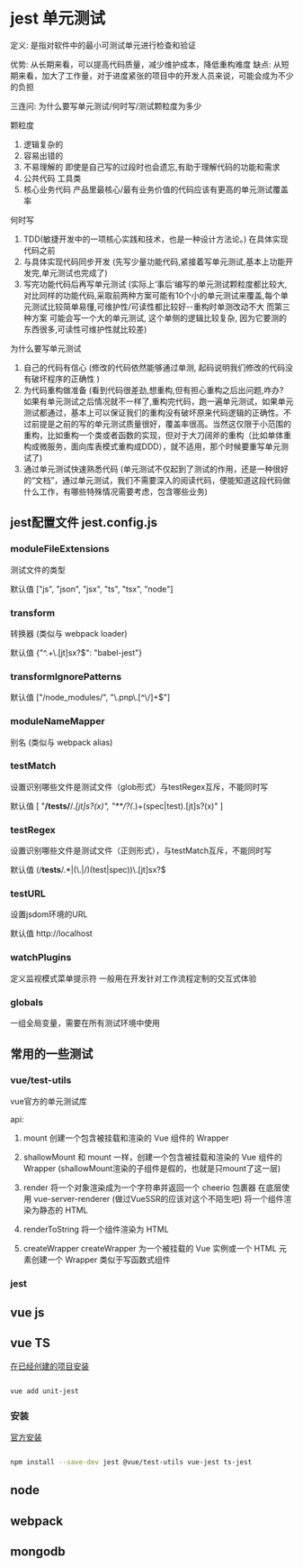 # jest 单元测试

定义: 是指对软件中的最小可测试单元进行检查和验证

优势: 从长期来看，可以提高代码质量，减少维护成本，降低重构难度
缺点: 从短期来看，加大了工作量，对于进度紧张的项目中的开发人员来说，可能会成为不少的负担

三连问: 为什么要写单元测试/何时写/测试颗粒度为多少

颗粒度

  1. 逻辑复杂的
  2. 容易出错的
  3. 不易理解的 即使是自己写的过段时也会遗忘,有助于理解代码的功能和需求
  4. 公共代码 工具类
  5. 核心业务代码 产品里最核心/最有业务价值的代码应该有更高的单元测试覆盖率

何时写

  1. TDD(敏捷开发中的一项核心实践和技术，也是一种设计方法论。) 在具体实现代码之前
  2. 与具体实现代码同步开发 (先写少量功能代码,紧接着写单元测试,基本上功能开发完,单元测试也完成了)
  3. 写完功能代码后再写单元测试 (实际上‘事后’编写的单元测试颗粒度都比较大,对比同样的功能代码,采取前两种方案可能有10个小的单元测试来覆盖,每个单元测试比较简单易懂,可维护性/可读性都比较好--重构时单测改动不大 而第三种方案 可能会写一个大的单元测试, 这个单侧的逻辑比较复杂, 因为它要测的东西很多,可读性可维护性就比较差)

为什么要写单元测试

  1. 自己的代码有信心 (修改的代码依然能够通过单测, 起码说明我们修改的代码没有破坏程序的正确性 )
  2. 为代码重构做准备 (看到代码很差劲,想重构,但有担心重构之后出问题,咋办? 如果有单元测试之后情况就不一样了,重构完代码，跑一遍单元测试，如果单元测试都通过，基本上可以保证我们的重构没有破坏原来代码逻辑的正确性。不过前提是之前的写的单元测试质量很好，覆盖率很高。当然这仅限于小范围的重构，比如重构一个类或者函数的实现，但对于大刀阔斧的重构（比如单体重构成微服务，面向库表模式重构成DDD），就不适用，那个时候要重写单元测试了)
  3. 通过单元测试快速熟悉代码 (单元测试不仅起到了测试的作用，还是一种很好的“文档”，通过单元测试，我们不需要深入的阅读代码，便能知道这段代码做什么工作，有哪些特殊情况需要考虑，包含哪些业务)



## jest配置文件 jest.config.js

### moduleFileExtensions

测试文件的类型

默认值 ["js", "json", "jsx", "ts", "tsx", "node"]

### transform

转换器 (类似与 webpack loader)

默认值 {"^.+\\.[jt]sx?$": "babel-jest"}

### transformIgnorePatterns

默认值 ["/node_modules/", "\\.pnp\\.[^\\\/]+$"]

### moduleNameMapper

别名 (类似与 webpack alias)

### testMatch

设置识别哪些文件是测试文件（glob形式）与testRegex互斥，不能同时写

默认值 [ "**/__tests__/**/*.[jt]s?(x)", "**/?(*.)+(spec|test).[jt]s?(x)" ]

### testRegex

设置识别哪些文件是测试文件（正则形式），与testMatch互斥，不能同时写

默认值 (/__tests__/.*|(\\.|/)(test|spec))\\.[jt]sx?$

### testURL

设置jsdom环境的URL

默认值 http://localhost

### watchPlugins

定义监视模式菜单提示符 一般用在开发针对工作流程定制的交互式体验

### globals

一组全局变量，需要在所有测试环境中使用

## 常用的一些测试

### vue/test-utils

vue官方的单元测试库

api:

  1. mount
    创建一个包含被挂载和渲染的 Vue 组件的 Wrapper

  2. shallowMount
    和 mount 一样，创建一个包含被挂载和渲染的 Vue 组件的 Wrapper (shallowMount渲染的子组件是假的，也就是只mount了这一层)

  3. render
    将一个对象渲染成为一个字符串并返回一个 cheerio 包裹器
    在底层使用 vue-server-renderer (做过VueSSR的应该对这个不陌生吧) 将一个组件渲染为静态的 HTML

  4. renderToString
    将一个组件渲染为 HTML

  5. createWrapper
    createWrapper 为一个被挂载的 Vue 实例或一个 HTML 元素创建一个 Wrapper
    类似于写函数式组件



### jest



## vue js

## vue TS

[在已经创建的项目安装](https://github.com/vuejs/vue-cli/tree/dev/packages/%40vue/cli-plugin-unit-jest)

```bash

vue add unit-jest

```

### 安装

[官方安装](https://vue-test-utils.vuejs.org/zh/installation/testing-single-file-components-with-jest.html)

```bash

npm install --save-dev jest @vue/test-utils vue-jest ts-jest

```


## node

## webpack

## mongodb
